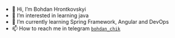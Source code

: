 - 👋 Hi, I’m Bohdan Hrontkovskyi
- 👀 I’m interested in learning java
- 🌱 I’m currently learning Spring Framework, Angular and DevOps
- 📫 How to reach me in telegram [`bohdan_chik`](https://t.me/bohdan_chik)

<!---
bodkaGR/bodkaGR is a ✨ special ✨ repository because its `README.md` (this file) appears on your GitHub profile.
You can click the Preview link to take a look at your changes.
--->
